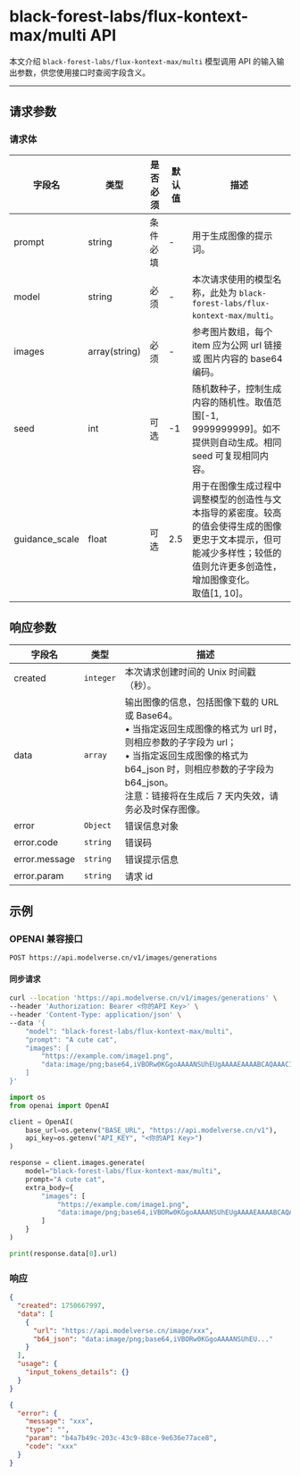 # black-forest-labs/flux-kontext-max/multi API

本文介绍 `black-forest-labs/flux-kontext-max/multi` 模型调用 API 的输入输出参数，供您使用接口时查阅字段含义。

---

## 请求参数

### 请求体

| 字段名          | 类型          | 是否必须 | 默认值 | 描述                                                                                                                                                                        |
| --------------- | ------------- | -------- | ------ | --------------------------------------------------------------------------------------------------------------------------------------------------------------------------- |
| prompt          | string        | 条件必填 | -      | 用于生成图像的提示词。                                                                                                                                                      |
| model           | string        | 必须     | -      | 本次请求使用的模型名称，此处为 `black-forest-labs/flux-kontext-max/multi`。                                                                                                    |
| images          | array(string) | 必须     | -      | 参考图片数组，每个 item 应为公网 url 链接 或 图片内容的 base64 编码。                                                                                                       |
| seed            | int           | 可选     | -1     | 随机数种子，控制生成内容的随机性。取值范围[-1, 9999999999]。如不提供则自动生成。相同 seed 可复现相同内容。                                                                  |
| guidance_scale  | float         | 可选     | 2.5    | 用于在图像生成过程中调整模型的创造性与文本指导的紧密度。较高的值会使得生成的图像更忠于文本提示，但可能减少多样性；较低的值则允许更多创造性，增加图像变化。<br>取值[1, 10]。 |

## 响应参数

| 字段名        | 类型      | 描述                                                                                                                                                                                                                                                    |
| ------------- | --------- | ------------------------------------------------------------------------------------------------------------------------------------------------------------------------------------------------------------------------------------------------------- |
| created       | `integer` | 本次请求创建时间的 Unix 时间戳（秒）。                                                                                                                                                                                                                  |
| data          | `array`   | 输出图像的信息，包括图像下载的 URL 或 Base64。<br>• 当指定返回生成图像的格式为 url 时，则相应参数的子字段为 url；<br>• 当指定返回生成图像的格式为 b64_json 时，则相应参数的子字段为 b64_json。<br>注意：链接将在生成后 7 天内失效，请务必及时保存图像。 |
| error         | `Object`  | 错误信息对象                                                                                                                                                                                                                                            |
| error.code    | `string`  | 错误码                                                                                                                                                                                                                                                  |
| error.message | `string`  | 错误提示信息                                                                                                                                                                                                                                            |
| error.param   | `string`  | 请求 id                                                                                                                                                                                                                                                 |

## 示例

### OPENAI 兼容接口

`POST https://api.modelverse.cn/v1/images/generations`

#### 同步请求

```bash
curl --location 'https://api.modelverse.cn/v1/images/generations' \
--header 'Authorization: Bearer <你的API Key>' \
--header 'Content-Type: application/json' \
--data '{
    "model": "black-forest-labs/flux-kontext-max/multi",
    "prompt": "A cute cat",
    "images": [
        "https://example.com/image1.png",
        "data:image/png;base64,iVBORw0KGgoAAAANSUhEUgAAAAEAAAABCAQAAAC1HAwCAAAAC0lEQVR42mNkYAAAAAYAAjCB0C8AAAAASUVORK5CYII="
    ]
}'
```

```python
import os
from openai import OpenAI

client = OpenAI(
    base_url=os.getenv("BASE_URL", "https://api.modelverse.cn/v1"),
    api_key=os.getenv("API_KEY", "<你的API Key>")
)

response = client.images.generate(
    model="black-forest-labs/flux-kontext-max/multi",
    prompt="A cute cat",
    extra_body={
        "images": [
            "https://example.com/image1.png",
            "data:image/png;base64,iVBORw0KGgoAAAANSUhEUgAAAAEAAAABCAQAAAC1HAwCAAAAC0lEQVR42mNkYAAAAAYAAjCB0C8AAAAASUVORK5CYII="
        ]
    }
)

print(response.data[0].url)
```

### 响应

```json
{
  "created": 1750667997,
  "data": [
    {
      "url": "https://api.modelverse.cn/image/xxx",
      "b64_json": "data:image/png;base64,iVBORw0KGgoAAAANSUhEU..."
    }
  ],
  "usage": {
    "input_tokens_details": {}
  }
}
```

```json
{
  "error": {
    "message": "xxx",
    "type": "",
    "param": "b4a7b49c-203c-43c9-88ce-9e636e77ace8",
    "code": "xxx"
  }
}
```

<!-- 
TODO:异步请求
### 异步请求
  
``` -->